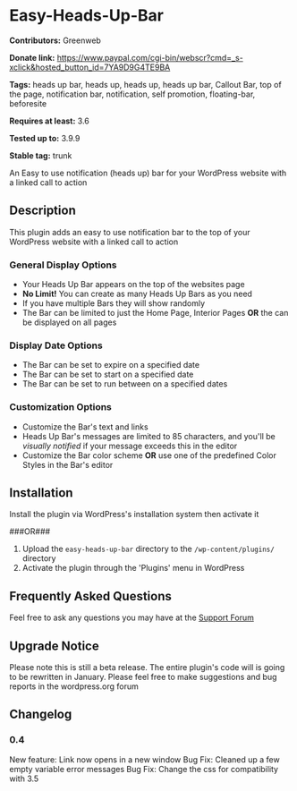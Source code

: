 Easy-Heads-Up-Bar
=================

**Contributors:** Greenweb
  
**Donate link:** https://www.paypal.com/cgi-bin/webscr?cmd=_s-xclick&hosted_button_id=7YA9D9G4TE9BA
  
**Tags:** heads up bar, heads up, heads up, heads up bar, Callout Bar, top of the page, notification bar, notification, self promotion, floating-bar, beforesite
  
**Requires at least:** 3.6
  
**Tested up to:** 3.9.9
  
**Stable tag:** trunk
  
 
An Easy to use notification (heads up) bar for your WordPress website with a linked call to action

## Description ##

This plugin adds an easy to use notification bar to the top of your WordPress website with a linked call to action

### General Display Options ###

*   Your Heads Up Bar appears on the top of the websites page
*   **No Limit!** You can create as many Heads Up Bars as you need
*   If you have multiple Bars they will show randomly
*   The Bar can be limited to just the Home Page, Interior Pages **OR** the can be displayed on all pages

### Display Date Options ###

*   The Bar can be set to expire on a specified date
*   The Bar can be set to start on a specified date
*   The Bar can be set to run between on a specified dates

### Customization Options ###

*   Customize the Bar's text and links
*   Heads Up Bar's messages are limited to 85 characters, and you'll be *visually notified* if your message exceeds this in the editor
*   Customize the Bar color scheme **OR** use one of the predefined Color Styles in the Bar's editor

## Installation ##

Install the plugin via WordPress's installation system then activate it

###OR###

1. Upload the `easy-heads-up-bar` directory to the `/wp-content/plugins/` directory
2. Activate the plugin through the 'Plugins' menu in WordPress

## Frequently Asked Questions ##

Feel free to ask any questions you may have at the [Support Forum](http://wordpress.org/support/plugin/easy-heads-up-bar)

## Upgrade Notice ##

Please note this is still a beta release.
The entire plugin's code will is going to be rewritten in January.
Please feel free to make suggestions and bug reports in the wordpress.org forum

## Changelog ##

### 0.4 ###
New feature: Link now opens in a new window
Bug Fix: Cleaned up a few empty variable error messages
Bug Fix: Change the css for compatibility with 3.5
